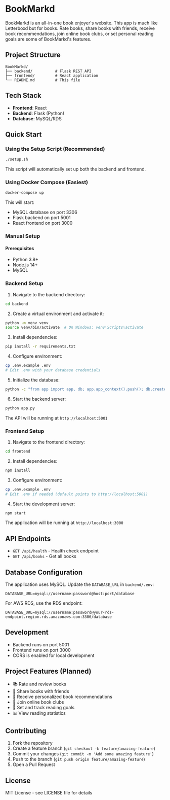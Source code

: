# BookMarkd

BookMarkd is an all-in-one book enjoyer's website. This app is much like Letterboxd but for books. Rate books, share books with friends, receive book recommendations, join online book clubs, or set personal reading goals are some of BookMarkd's features.

## Project Structure

```
BookMarkd/
├── backend/          # Flask REST API
├── frontend/         # React application
└── README.md         # This file
```

## Tech Stack

- **Frontend**: React
- **Backend**: Flask (Python)
- **Database**: MySQL/RDS

## Quick Start

### Using the Setup Script (Recommended)

```bash
./setup.sh
```

This script will automatically set up both the backend and frontend.

### Using Docker Compose (Easiest)

```bash
docker-compose up
```

This will start:

- MySQL database on port 3306
- Flask backend on port 5001
- React frontend on port 3000

### Manual Setup

#### Prerequisites

- Python 3.8+
- Node.js 14+
- MySQL

### Backend Setup

1. Navigate to the backend directory:

```bash
cd backend
```

2. Create a virtual environment and activate it:

```bash
python -m venv venv
source venv/bin/activate  # On Windows: venv\Scripts\activate
```

3. Install dependencies:

```bash
pip install -r requirements.txt
```

4. Configure environment:

```bash
cp .env.example .env
# Edit .env with your database credentials
```

5. Initialize the database:

```bash
python -c "from app import app, db; app.app_context().push(); db.create_all()"
```

6. Start the backend server:

```bash
python app.py
```

The API will be running at `http://localhost:5001`

### Frontend Setup

1. Navigate to the frontend directory:

```bash
cd frontend
```

2. Install dependencies:

```bash
npm install
```

3. Configure environment:

```bash
cp .env.example .env
# Edit .env if needed (default points to http://localhost:5001)
```

4. Start the development server:

```bash
npm start
```

The application will be running at `http://localhost:3000`

## API Endpoints

- `GET /api/health` - Health check endpoint
- `GET /api/books` - Get all books

## Database Configuration

The application uses MySQL. Update the `DATABASE_URL` in `backend/.env`:

```
DATABASE_URL=mysql://username:password@host:port/database
```

For AWS RDS, use the RDS endpoint:

```
DATABASE_URL=mysql://username:password@your-rds-endpoint.region.rds.amazonaws.com:3306/database
```

## Development

- Backend runs on port 5001
- Frontend runs on port 3000
- CORS is enabled for local development

## Project Features (Planned)

- 📚 Rate and review books
- 👥 Share books with friends
- 🤖 Receive personalized book recommendations
- 📖 Join online book clubs
- 🎯 Set and track reading goals
- 📊 View reading statistics

## Contributing

1. Fork the repository
2. Create a feature branch (`git checkout -b feature/amazing-feature`)
3. Commit your changes (`git commit -m 'Add some amazing feature'`)
4. Push to the branch (`git push origin feature/amazing-feature`)
5. Open a Pull Request

## License

MIT License - see LICENSE file for details
